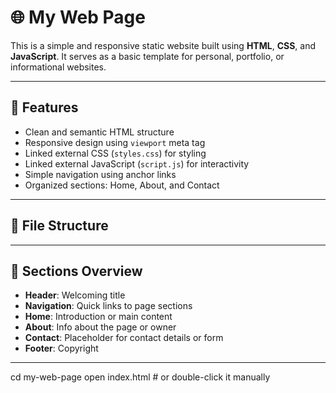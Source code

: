 # 🌐 My Web Page

This is a simple and responsive static website built using **HTML**, **CSS**, and **JavaScript**. It serves as a basic template for personal, portfolio, or informational websites.

---

## 🚀 Features

- Clean and semantic HTML structure
- Responsive design using `viewport` meta tag
- Linked external CSS (`styles.css`) for styling
- Linked external JavaScript (`script.js`) for interactivity
- Simple navigation using anchor links
- Organized sections: Home, About, and Contact

---

## 📁 File Structure


---

## 🧾 Sections Overview

- **Header**: Welcoming title
- **Navigation**: Quick links to page sections
- **Home**: Introduction or main content
- **About**: Info about the page or owner
- **Contact**: Placeholder for contact details or form
- **Footer**: Copyright

---
cd my-web-page
open index.html   # or double-click it manually


